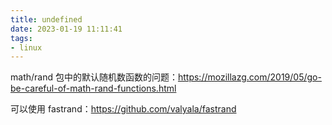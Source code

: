 ```yaml
---
title: undefined
date: 2023-01-19 11:11:41
tags:
- linux
---
```


math/rand 包中的默认随机数函数的问题：https://mozillazg.com/2019/05/go-be-careful-of-math-rand-functions.html

可以使用 fastrand：https://github.com/valyala/fastrand

